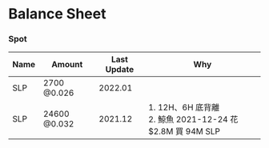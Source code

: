 # Balance Sheet

### Spot
|Name|Amount|Last Update|Why|
|---|---|---|---|
|SLP|2700 @0.026|2022.01||
|SLP|24600 @0.032|2021.12|1. 12H、6H 底背離<br>2. 鯨魚 2021-12-24 花 $2.8M 買 94M SLP|

